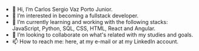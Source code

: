 - 👋 Hi, I’m Carlos Sergio Vaz Porto Junior.
- 👀 I’m interested in becoming a fullstack developer.
- 🌱 I’m currently learning and working with the following stacks: JavaScript, Python, SQL, CSS, HTML, React and Angular.
- 💞️ I’m looking to collaborate on what's related with my studies and goals.
- 📫 How to reach me: here, at my e-mail or at my LinkedIn account.


<!---
CarlosVazPorto/CarlosVazPorto is a ✨ special ✨ repository because its `README.md` (this file) appears on your GitHub profile.
You can click the Preview link to take a look at your changes.
--->
